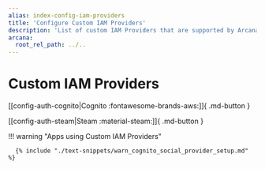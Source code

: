 ```yaml
---
alias: index-config-iam-providers
title: 'Configure Custom IAM Providers'
description: 'List of custom IAM Providers that are supported by Arcana Auth for onboarding Web3 app users in apps integrated with the Arcana SDK.'
arcana:
  root_rel_path: ../..
---
```


# Custom IAM Providers

[[config-auth-cognito|Cognito :fontawesome-brands-aws:]]{ .md-button }

[[config-auth-steam|Steam :material-steam:]]{ .md-button }

<!--

\[[config-auth-auth0| Auth0 :fontawesome-brands-discord:]]{ .md-button }

\[[config-auth-okta|Okta :fontawesome-brands-github:]]{ .md-button }

\[[config-auth-firebase|Firebase :fontawesome-brands-google:]]{ .md-button }

-->

!!! warning "Apps using Custom IAM Providers"

      {% include "./text-snippets/warn_cognito_social_provider_setup.md" %}   
